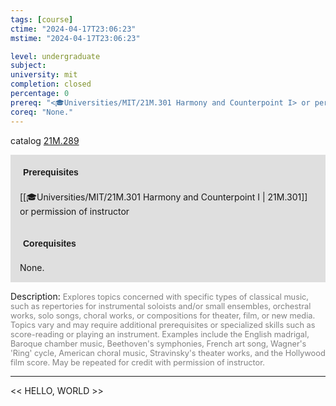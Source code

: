 ```yaml
---
tags: [course]
ctime: "2024-04-17T23:06:23"
mstime: "2024-04-17T23:06:23"

level: undergraduate
subject: 
university: mit
completion: closed
percentage: 0
prereq: "<🎓Universities/MIT/21M.301 Harmony and Counterpoint I> or permission of instructor"
coreq: "None."
---
```


catalog [21M.289](http://student.mit.edu/catalog/m21Ma.html#21M.289)

<span style="display: block; padding: 15px; background-color: rgb(100, 100, 100, 0.2);"><font id="m_prereq2522_0" style="display: block; font-family: Arial, sans-serif; font-weight: bold; padding: 5px">Prerequisites</font><br><span id="prereq2522_0">[[🎓Universities/MIT/21M.301 Harmony and Counterpoint I | 21M.301]] or permission of instructor</span></span>
<span style="display: block; padding: 15px; background-color: rgb(100, 100, 100, 0.2);"><font id="m_coreq2522_0" style="display: block; font-family: Arial, sans-serif; font-weight: bold; padding: 5px">Corequisites</font><br><span id="coreq2522_0">None.</span></span>

<font style="">Description:</font>
<font style="color: grey; font-size: 0.8rem;">Explores topics concerned with specific types of classical music, such as repertories for instrumental soloists and/or small ensembles, orchestral works, solo songs, choral works, or compositions for theater, film, or new media.  Topics vary and may require additional prerequisites or specialized skills such as score-reading or playing an instrument. Examples include the English madrigal, Baroque chamber music, Beethoven's symphonies, French art song, Wagner's 'Ring' cycle, American choral music, Stravinsky's theater works, and the Hollywood film score. May be repeated for credit with permission of instructor.</font>



---

<< HELLO, WORLD >>

